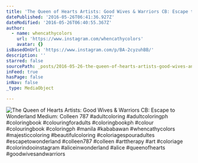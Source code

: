 ```yaml
---
title: 'The Queen of Hearts Artists: Good Wives & Warriors CB: Escape to Wonderland Medium: Colleen 787 #adultcoloring #adultcoloringph #coloringbook #colouringforadults #coloringbookph #colour #colouringbook #coloringph #manila #kababawan #whencathycolors #majesticcoloring #beautifulcoloring #coloriagespouradultes #escapetowonderland #colleen787 #colleen #arttherapy #art #coloriage #colorindooinstagram #aliceinwonderland #alice #queenofhearts #goodwivesandwarriors'
datePublished: '2016-05-26T06:41:36.927Z'
dateModified: '2016-05-26T06:40:55.367Z'
author:
  - name: whencathycolors
    url: 'https://www.instagram.com/whencathycolors'
    avatar: {}
isBasedOnUrl: 'https://www.instagram.com/p/BA-2cyzuhBB/'
description: ''
starred: false
sourcePath: _posts/2016-05-26-the-queen-of-hearts-artists-good-wives-and-warriors-cb-escap.md
inFeed: true
hasPage: false
inNav: false
_type: MediaObject

---
```

![The Queen of Hearts Artists: Good Wives & Warriors CB: Escape to Wonderland Medium: Colleen 787 #adultcoloring #adultcoloringph #coloringbook #colouringforadults #coloringbookph #colour #colouringbook #coloringph #manila #kababawan #whencathycolors #majesticcoloring #beautifulcoloring #coloriagespouradultes #escapetowonderland #colleen787 #colleen #arttherapy #art #coloriage #colorindooinstagram #aliceinwonderland #alice #queenofhearts #goodwivesandwarriors](https://scontent.cdninstagram.com/t51.2885-15/s640x640/sh0.08/e35/12424674_951342791626372_1779322237_n.jpg?ig_cache_key=MTE3MDYxMjQyNjM3NDc3ODk0NQ%3D%3D.2)